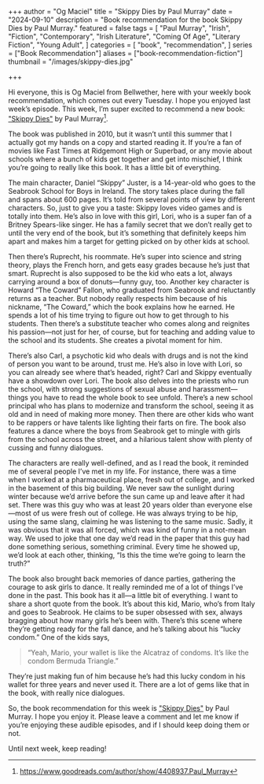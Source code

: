 +++
author = "Og Maciel"
title = "Skippy Dies by Paul Murray"
date = "2024-09-10"
description = "Book recommendation for the book Skippy Dies by Paul Murray."
featured = false
tags = [
    "Paul Murray",
    "Irish",
    "Fiction",
    "Contemporary",
    "Irish Literature",
    "Coming Of Age",
    "Literary Fiction",
    "Young Adult",
]
categories = [
    "book",
    "recommendation",
]
series = ["Book Recommendation"]
aliases = ["book-recommendation-fiction"]
thumbnail = "/images/skippy-dies.jpg"

+++

Hi everyone, this is Og Maciel from Bellwether, here with your weekly book recommendation, which comes out every Tuesday. I hope you enjoyed last week’s episode. This week, I’m super excited to recommend a new book: <a href="https://amzn.to/3Xv1Qgu" rel="nofollow" target="_blank">"Skippy Dies"</a> by Paul Murray[^1].

The book was published in 2010, but it wasn’t until this summer that I actually got my hands on a copy and started reading it. If you’re a fan of movies like Fast Times at Ridgemont High or Superbad, or any movie about schools where a bunch of kids get together and get into mischief, I think you’re going to really like this book. It has a little bit of everything.

The main character, Daniel “Skippy” Juster, is a 14-year-old who goes to the Seabrook School for Boys in Ireland. The story takes place during the fall and spans about 600 pages. It’s told from several points of view by different characters. So, just to give you a taste: Skippy loves video games and is totally into them. He’s also in love with this girl, Lori, who is a super fan of a Britney Spears-like singer. He has a family secret that we don’t really get to until the very end of the book, but it’s something that definitely keeps him apart and makes him a target for getting picked on by other kids at school.

Then there’s Ruprecht, his roommate. He’s super into science and string theory, plays the French horn, and gets easy grades because he’s just that smart. Ruprecht is also supposed to be the kid who eats a lot, always carrying around a box of donuts—funny guy, too. Another key character is Howard “The Coward” Fallon, who graduated from Seabrook and reluctantly returns as a teacher. But nobody really respects him because of his nickname, “The Coward,” which the book explains how he earned. He spends a lot of his time trying to figure out how to get through to his students. Then there’s a substitute teacher who comes along and reignites his passion—not just for her, of course, but for teaching and adding value to the school and its students. She creates a pivotal moment for him.

There’s also Carl, a psychotic kid who deals with drugs and is not the kind of person you want to be around, trust me. He’s also in love with Lori, so you can already see where that’s headed, right? Carl and Skippy eventually have a showdown over Lori. The book also delves into the priests who run the school, with strong suggestions of sexual abuse and harassment—things you have to read the whole book to see unfold. There’s a new school principal who has plans to modernize and transform the school, seeing it as old and in need of making more money. Then there are other kids who want to be rappers or have talents like lighting their farts on fire. The book also features a dance where the boys from Seabrook get to mingle with girls from the school across the street, and a hilarious talent show with plenty of cussing and funny dialogues.

The characters are really well-defined, and as I read the book, it reminded me of several people I’ve met in my life. For instance, there was a time when I worked at a pharmaceutical place, fresh out of college, and I worked in the basement of this big building. We never saw the sunlight during winter because we’d arrive before the sun came up and leave after it had set. There was this guy who was at least 20 years older than everyone else—most of us were fresh out of college. He was always trying to be hip, using the same slang, claiming he was listening to the same music. Sadly, it was obvious that it was all forced, which was kind of funny in a not-mean way. We used to joke that one day we’d read in the paper that this guy had done something serious, something criminal. Every time he showed up, we’d look at each other, thinking, “Is this the time we’re going to learn the truth?”

The book also brought back memories of dance parties, gathering the courage to ask girls to dance. It really reminded me of a lot of things I’ve done in the past. This book has it all—a little bit of everything. I want to share a short quote from the book. It’s about this kid, Mario, who’s from Italy and goes to Seabrook. He claims to be super obsessed with sex, always bragging about how many girls he’s been with. There’s this scene where they’re getting ready for the fall dance, and he’s talking about his “lucky condom.” One of the kids says, 

> “Yeah, Mario, your wallet is like the Alcatraz of condoms. It’s like the condom Bermuda Triangle.”

They’re just making fun of him because he’s had this lucky condom in his wallet for three years and never used it. There are a lot of gems like that in the book, with really nice dialogues.

So, the book recommendation for this week is <a href="https://amzn.to/3Xv1Qgu" rel="nofollow" target="_blank">"Skippy Dies"</a> by Paul Murray. I hope you enjoy it. Please leave a comment and let me know if you’re enjoying these audible episodes, and if I should keep doing them or not. 

Until next week, keep reading!

[^1]: https://www.goodreads.com/author/show/4408937.Paul_Murray
